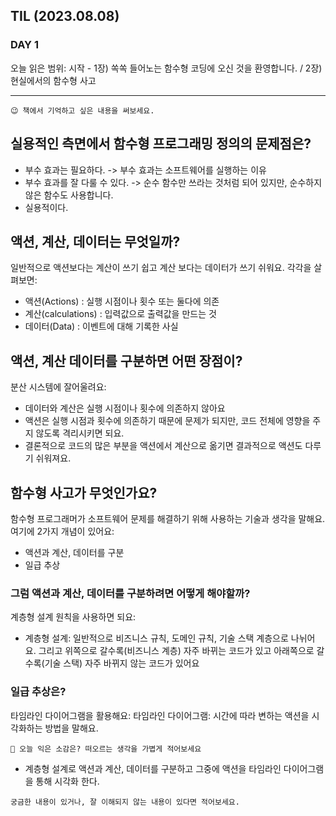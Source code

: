 ## TIL (2023.08.08)

### DAY 1

오늘 읽은 범위: 시작 - 1장) 쏙쏙 들어노는 함수형 코딩에 오신 것을 환영합니다. / 2장) 현실에서의 함수형 사고

---

```
😉 책에서 기억하고 싶은 내용을 써보세요.
```

## 실용적인 측면에서 함수형 프로그래밍 정의의 문제점은?

- 부수 효과는 필요하다. -> 부수 효과는 소프트웨어를 실행하는 이유
- 부수 효과를 잘 다룰 수 있다. -> 순수 함수만 쓰라는 것처럼 되어 있지만, 순수하지 않은 함수도 사용합니다.
- 실용적이다.

## 액션, 계산, 데이터는 무엇일까?

일반적으로 액션보다는 계산이 쓰기 쉽고 계산 보다는 데이터가 쓰기 쉬워요.
각각을 살펴보면:

- 액션(Actions) : 실행 시점이나 횟수 또는 둘다에 의존
- 계산(calculations) : 입력값으로 출력값을 만드는 것
- 데이터(Data) : 이벤트에 대해 기록한 사실

## 액션, 계산 데이터를 구분하면 어떤 장점이?

분산 시스템에 잘어울려요:

- 데이터와 계산은 실행 시점이나 횟수에 의존하지 않아요
- 액션은 실행 시점과 횟수에 의존하기 때문에 문제가 되지만, 코드 전체에 영향을 주지 않도록 격리시키면 되요.
- 결론적으로 코드의 많은 부분을 액션에서 계산으로 옮기면 결과적으로 액션도 다루기 쉬워져요.

## 함수형 사고가 무엇인가요?

함수형 프로그래머가 소프트웨어 문제를 해결하기 위해 사용하는 기술과 생각을 말해요.
여기에 2가지 개념이 있어요:

- 액션과 계산, 데이터를 구분
- 일급 추상

### 그럼 액션과 계산, 데이터를 구분하려면 어떻게 해야할까?

계층형 설계 원칙을 사용하면 되요:

- 계층형 설계: 일반적으로 비즈니스 규칙, 도메인 규칙, 기술 스택 계층으로 나뉘어요. 그리고 위쪽으로 갈수록(비즈니스 계층) 자주 바뀌는 코드가 있고
  아래쪽으로 갈수록(기술 스택) 자주 바뀌지 않는 코드가 있어요

### 일급 추상은?

타임라인 다이어그램을 활용해요:
타임라인 다이어그램: 시간에 따라 변하는 액션을 시각화하는 방법을 말해요.

```
🤔 오늘 익은 소감은? 떠오르는 생각을 가볍게 적어보세요
```

- 계층형 설계로 액션과 계산, 데이터를 구분하고 그중에 액션을 타임라인 다이어그램을 통해 시각화 한다.

```
궁금한 내용이 있거나, 잘 이해되지 않는 내용이 있다면 적어보세요.
```
